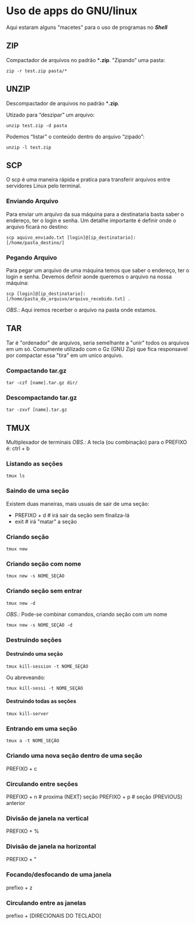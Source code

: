 # Uso de apps do GNU/linux

Aqui estaram alguns "macetes" para o uso de programas no ***Shell***

## ZIP

Compactador de arquivos no padrão ***.zip**. "Zipando” uma pasta:
```
zip -r test.zip pasta/*
```

## UNZIP

Descompactador de arquivos no padrão  ***.zip**.

Utizado para “deszipar” um arquivo:
```
unzip test.zip -d pasta
```

Podemos “listar” o conteúdo dentro do arquivo “zipado”:
```
unzip -l test.zip
```

## SCP 

O scp é uma maneira rápida e pratica para transferir arquivos entre servidores Linux pelo terminal.

### Enviando Arquivo

Para enviar um arquivo da sua máquina para a destinataria basta saber o endereço, ter o login e senha. Um detalhe importante é definir onde o arquivo ficará no destino:
```
scp aquivo_enviado.txt [login]@[ip_destinatario]:[/home/pasta_destino/]
```

### Pegando Arquivo

Para pegar um arquivo de uma máquina temos que saber o endereço, ter o login e senha. Devemos definir aonde queremos o arquivo na nossa máquina:
```
scp [login]@[ip_destinatario]:[/home/pasta_do_arquivo/arquivo_recebido.txt] .
```
*OBS*.: Aqui iremos recerber o arquivo na pasta onde estamos.

## TAR

Tar é "ordenador" de arquivos, seria semelhante a "unir" todos os arquivos em um só. Comumente utilizado com o Gz (GNU Zip) que fica responsavel por compactar essa "tira" em um unico arquivo.

### Compactando tar.gz
```
tar -czf [name].tar.gz dir/
```

### Descompactando tar.gz
```
tar -zxvf [name].tar.gz
```

## TMUX

Multiplexador de terminais
*OBS*.: A tecla (ou combinação) para o PREFIXO é: ctrl + b

### Listando as seções
```
tmux ls
```

### Saindo de uma seção
Existem duas maneiras, mais usuais de sair de uma seção:

* PREFIXO + d # irá sair da seção sem finaliza-lá
* exit # irá "matar" a seção

### Criando seção
```
tmux new
```

### Criando seção com nome
```
tmux new -s NOME_SEÇÃO
```

### Criando seção sem entrar
```
tmux new -d
```
*OBS*.: Pode-se combinar comandos, criando seção com um nome
```
tmux new -s NOME_SEÇÃO -d
```

### Destruindo seções

#### Destruindo uma seção
```
tmux kill-session -t NOME_SEÇÃO
```
Ou abreveando:
```
tmux kill-sessi -t NOME_SEÇÃO
```

#### Destruindo todas as seções
```
tmux kill-server
```

### Entrando em uma seção
```
tmux a -t NOME_SEÇÃO
```

### Criando uma nova seção dentro de uma seção
PREFIXO + c

### Circulando entre seções
PREFIXO + n # proxima (NEXT) seção
PREFIXO + p # seção (PREVIOUS) anterior

### Divisão de janela na vertical
PREFIXO + %

### Divisão de janela na horizontal
PREFIXO + "

### Focando/desfocando de uma janela
prefixo + z

### Circulando entre as janelas
prefixo + [DIRECIONAIS DO TECLADO]
